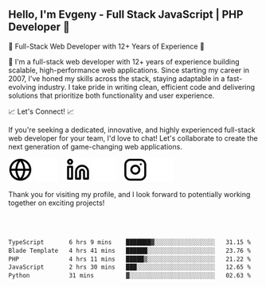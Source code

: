 ## Hello, I'm Evgeny - Full Stack JavaScript | PHP Developer 👋

🚀 Full-Stack Web Developer with 12+ Years of Experience 🚀

👋 I'm a full-stack web developer with 12+ years of experience building scalable, high-performance web applications. Since starting my career in 2007, I've honed my skills across the stack, staying adaptable in a fast-evolving industry. I take pride in writing clean, efficient code and delivering solutions that prioritize both functionality and user experience.

📈 Let's Connect! 📈

If you're seeking a dedicated, innovative, and highly experienced full-stack web developer for your team, I'd love to chat! Let's collaborate to create the next generation of game-changing web applications.

[![website](./img/globe-light.svg)](https://tradiry.com#gh-light-mode-only)
[![website](./img/globe-dark.svg)](https://tradiry.com#gh-dark-mode-only)
&nbsp;&nbsp;
[![website](./img/linkedin-light.svg)](https://www.linkedin.com/in/etulikov#gh-light-mode-only)
[![website](./img/linkedin-dark.svg)](https://www.linkedin.com/in/etulikov#gh-dark-mode-only)
&nbsp;&nbsp;
[![website](./img/instagram-light.svg)](https://www.instagram.com/evgenytulikov/#gh-light-mode-only)
[![website](./img/instagram-dark.svg)](https://www.instagram.com/evgenytulikov/#gh-dark-mode-only)

Thank you for visiting my profile, and I look forward to potentially working together on exciting projects!

<br />
<br />

<!--START_SECTION:waka-->

```txt
TypeScript       6 hrs 9 mins    ███████▓░░░░░░░░░░░░░░░░░   31.15 %
Blade Template   4 hrs 41 mins   ██████░░░░░░░░░░░░░░░░░░░   23.76 %
PHP              4 hrs 11 mins   █████▒░░░░░░░░░░░░░░░░░░░   21.22 %
JavaScript       2 hrs 30 mins   ███░░░░░░░░░░░░░░░░░░░░░░   12.65 %
Python           31 mins         ▓░░░░░░░░░░░░░░░░░░░░░░░░   02.63 %
```

<!--END_SECTION:waka-->
